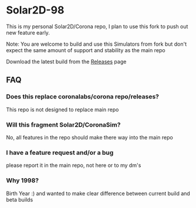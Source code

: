 # Solar2D-98 


This is my personal Solar2D/Corona repo, I plan to use this fork to push out new feature early.



Note:
You are welcome to build and use this Simulators from fork but don't expect the same amount of support and stability as the main repo

Download the latest build from the [Releases](https://github.com/coronalabs/corona/releases) page


## FAQ

### Does this replace coronalabs/corona repo/releases?

This repo is not designed to replace main repo

### Will this fragment Solar2D/CoronaSim?

No, all features in the repo should make there way into the main repo

### I have a feature request and/or a bug

please report it in the main repo, not here or to my dm's

### Why 1998?

Birth Year :) and wanted to make clear difference between current build and beta builds
